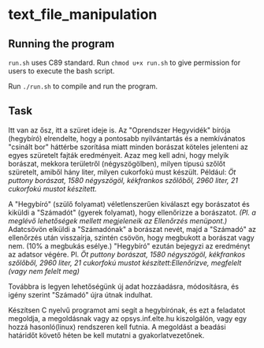 # text_file_manipulation

## Running the program
`run.sh` uses C89 standard. Run `chmod u+x run.sh` to give permission for users
to execute the bash script.

Run `./run.sh` to compile and run the program.  
## Task
Itt van az ősz, itt a szüret ideje is. Az "Oprendszer Hegyvidék" bírója 
(hegybíró) elrendelte, hogy a pontosabb nyilvántartás és a nemkívánatos 
"csinált bor" háttérbe szorítása miatt minden borászat köteles jelenteni az 
egyes szüretelt fajták eredményeit. Azaz meg kell adni, hogy melyik borászat, 
mekkora területről (négyszögölben), milyen típusú szőlőt szüretelt, amiből hány 
liter, milyen cukorfokú must készült. Például: _Öt puttony borászat, 1580 
négyszögöl, kékfrankos szőlőből, 2960 liter, 21 cukorfokú mustot készített._

A "Hegybíró" (szülő folyamat) véletlenszerűen kiválaszt egy borászatot és 
kiküldi a "Számadót" (gyerek folyamat), hogy ellenőrizze a borászatot. _(Pl. a 
meglévő lehetőségek mellett megjeleneik az Ellenőrzés menüpont.)_ Adatcsövön 
elküldi a "Számadónak" a borászat nevét, majd a "Számadó" az ellenőrzés után 
visszaírja, szintén csövön, hogy megbukott a borászat vagy nem. (10% a megbukás 
esélye.) "Hegybíró" ezután bejegyzi az eredményt az adatsor végére. Pl. _Öt 
puttony borászat, 1580 négyszögöl, kékfrankos szőlőből, 2960 liter, 21 
cukorfokú mustot készített:Ellenőrizve, megfelelt (vagy nem felelt meg)_

Továbbra is legyen lehetőségünk új adat hozzáadásra, módosításra, és igény 
szerint "Számadó"  újra útnak indulhat.

Készítsen C nyelvű programot ami  segít a hegybírónak, és ezt a feladatot 
megoldja, a megoldásnak vagy az opsys.inf.elte.hu kiszolgálón, vagy egy hozzá 
hasonló(linux) rendszeren kell futnia. A megoldást a beadási határidőt követő 
héten be kell mutatni a gyakorlatvezetőnek.

